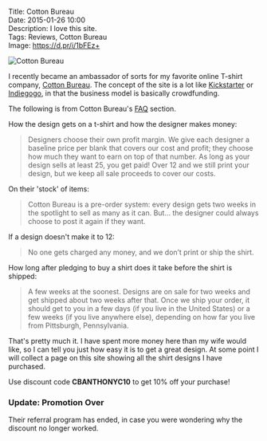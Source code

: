 Title: Cotton Bureau  
Date: 2015-01-26 10:00  
Description: I love this site.  
Tags: Reviews, Cotton Bureau  
Image: https://d.pr/i/1bFEz+  

![Cotton Bureau](https://d.pr/i/1bFEz+ "Cotton Bureau")

I recently became an ambassador of sorts for my favorite online T-shirt company, [Cotton Bureau][1]. The concept of the site is a lot like [Kickstarter][2] or [Indiegogo][3], in that the business model is basically crowdfunding.

The following is from Cotton Bureau's [FAQ][4] section.

How the design gets on a t-shirt and how the designer makes money:

> Designers choose their own profit margin. We give each designer a baseline price per blank that covers our cost and profit; they choose how much they want to earn on top of that number. As long as your design sells at least 25, you get paid! Over 12 and we still print your design, but we keep all sale proceeds to cover our costs.

On their 'stock' of items:
> Cotton Bureau is a pre-order system: every design gets two weeks in the spotlight to sell as many as it can. But… the designer could always choose to post it again if they want.

If a design doesn't make it to 12:

> No one gets charged any money, and we don’t print or ship the shirt.

How long after pledging to buy a shirt does it take before the shirt is shipped:

> A few weeks at the soonest. Designs are on sale for two weeks and get shipped about two weeks after that. Once we ship your order, it should get to you in a few days (if you live in the United States) or a few weeks (if you live anywhere else), depending on how far you live from Pittsburgh, Pennsylvania.

That's pretty much it. I have spent more money here than my wife would like, so I can tell you just how easy it is to get a great design. At some point I will collect a page on this site showing all the shirt designs I have purchased. 

Use discount code <b>CBANTHONYC10</b> to get 10% off your purchase!

<aside class="update">

### Update: Promotion Over

Their referral program has ended, in case you were wondering why the discount no longer worked.

</aside>

[1]: http://www.cottonbureau.com "Cotton Bureau"
[2]: http://www.kickstarter.com "Kickstater"
[3]: http://www.indiegogo.com "IndieGoGo"
[4]: https://cottonbureau.com/faq "Cotton Bureau FAQ"